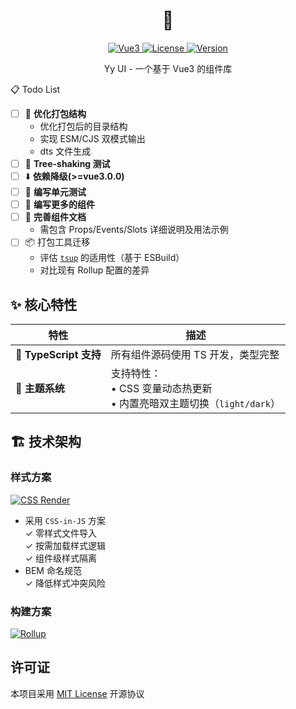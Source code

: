 <h1 align="center">🧩</h1>

<!-- ![Vue3](https://img.shields.io/badge/Vue->=3.0.0-%2342b883) ![License](https://img.shields.io/badge/License-MIT-green) ![Version](https://img.shields.io/badge/Version-beta--0.0.1-blue) -->

<p align="center">
  <a href="https://github.com/vuejs/core">
    <img src="https://img.shields.io/badge/Vue->=3.0.0-%2342b883" alt="Vue3"/>
  </a>
  <a href="LICENSE">
    <img src="https://img.shields.io/badge/License-MIT-green" alt="License"/>
  </a>
  <a href="https://github.com/bee1an/yy-ui/tree/dev">
    <img src="https://img.shields.io/badge/Version-beta--0.0.1-blue" alt="Version"/>
  </a>
</p>

<p align="center">Yy UI - 一个基于 Vue3 的组件库</p>

📋 Todo List

- [ ] 🧹 **优化打包结构**
  - 优化打包后的目录结构
  - 实现 ESM/CJS 双模式输出
  - dts 文件生成
- [ ] 🌳 **Tree-shaking 测试**
- [ ] ⬇️ **依赖降级(>=vue3.0.0)**
- [ ] 🧪 **编写单元测试**
- [ ] 📂 **编写更多的组件**
- [ ] 📄 **完善组件文档**
  - 需包含 Props/Events/Slots 详细说明及用法示例
- [ ] 📦 打包工具迁移
  - 评估 [`tsup`](https://github.com/egoist/tsup) 的适用性（基于 ESBuild）
  - 对比现有 Rollup 配置的差异

## ✨ **核心特性**

| 特性                   | 描述                                                                       |
| ---------------------- | -------------------------------------------------------------------------- |
| 🔵 **TypeScript 支持** | 所有组件源码使用 TS 开发，类型完整                                         |
| 🎨 **主题系统**        | 支持特性：<br>• CSS 变量动态热更新<br>• 内置亮暗双主题切换（`light/dark`） |

## 🏗️ **技术架构**

### **样式方案**

[![CSS Render](https://img.shields.io/badge/css--render-0.15.14-blue)](https://github.com/07akioni/css-render)

- 采用 `CSS-in-JS` 方案  
  ✓ 零样式文件导入  
  ✓ 按需加载样式逻辑  
  ✓ 组件级样式隔离
- BEM 命名规范  
  ✓ 降低样式冲突风险

### 构建方案

[![Rollup](https://img.shields.io/badge/rollup-4.34.4-brightgreen)](https://rollupjs.org/)

## 许可证

本项目采用 [MIT License](LICENSE) 开源协议
